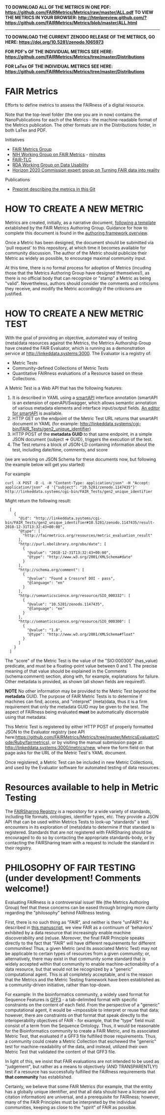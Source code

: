 **TO DOWNLOAD ALL OF THE METRICS IN ONE PDF:  https://github.com/FAIRMetrics/Metrics/raw/master/ALL.pdf**
**TO VIEW THE METRICS IN YOUR BROWSER:  http://htmlpreview.github.com/?https://github.com/FAIRMetrics/Metrics/blob/master/ALL.html**

---------------


**TO DOWNLOAD THE CURRENT ZENODO RELEASE OF THE METRICS, GO HERE:  https://doi.org/10.5281/zenodo.1065973**

**FOR PDF's OF THE INDIVIDUAL METRICS SEE HERE:  https://github.com/FAIRMetrics/Metrics/tree/master/Distributions**

**FOR LaTex OF THE INDIVIDUAL METRICS SEE HERE:  https://github.com/FAIRMetrics/Metrics/tree/master/Distributions**



# FAIR Metrics
Efforts to define metrics to assess the FAIRness of a digital resource.

Note that the top-level folder (the one you are in now) contains the NanoPublications for each of the Metrics - the machine-readable format of the Metrics publication.  The other formats are in the Distributions folder, in both LaTex and PDF.  

Initiatives

* [FAIR Metrics Group](http://www.fairmetrics.org/)
* [NIH Working Group on FAIR Metrics](https://bd2kccc.org/working-groups/?v=commons&h=front) - [minutes](https://docs.google.com/document/d/1Z67UntK73zE8egLpKmIHfpexyuPWWV1gjcjfNeybK9o/edit?usp=sharing)
* [FAIR-TLC](https://zenodo.org/record/203295#.WVs8m4jfoUE)
* [RDA Working Group on Data Usability](https://www.rd-alliance.org/data-publishing-data-usability-certification-services-rda-8th-plenary-bof-meeting)
* [Horizon 2020 Commission expert group on Turning FAIR data into reality](http://ec.europa.eu/transparency/regexpert/index.cfm?do=groupDetail.groupDetail&groupID=3464)

Publications

* [Preprint describing the metrics in this Git](https://doi.org/10.1101/225490)

# HOW TO CREATE A NEW METRIC

Metrics are created, initially, as a narrative document, <a href='http://fairmetrics.org/fairmetricform.html'>following a template<a> extablished by the FAIR Metrics Authoring Group. Guidance for how to complete this document is found in the <a href='http://fairmetrics.org/framework.html'>authoring framework overview</a>.
  
Once a Metric has been designed, the document should be submitted via 'pull request' to this repository, at which time it becomes available for community discussion.  The author of the Metric should publicize their Metric as widely as possible, to encourage maximal community input.  

At this time, there is no formal process for adoption of Metrics (incuding those that the Metrics Authoring Group have designed themselves!), as there is no official body that can recognize or "stamp" a Metric as being "valid".  Nevertheless, authors should consider the comments and criticisms they receive, and modify the Metric accordingly if the criticisms are justified.

# HOW TO CREATE A NEW METRIC TEST

With the goal of providing an objective, automated way of testing (meta)data resources against the Metrics, the Metrics Authorship Group have created the FAIR Evaluator, which is running as a demonstration service at http://linkeddata.systems:3000.  The Evaluator is a registry of:

* Metric Tests
* Community-defined Collections of Metric Tests
* Quantitative FAIRness evaluations of a Resource based on these Collections.

A Metric Test is a Web API that has the following features:

1)  It is described in YAML using a [smartAPI](http://smart-api.info/) interface annotation (smartAPI is an extension of openAPI/Swagger, which allows semantic annotation of various metadata elements and interface input/output fields.  [An editor for smartAPI](http://smart-api.info/editor/) is available.
2)  HTTP GET on the endpoint of the Metric Test URL returns that smartAPI document in YAML (for example: http://linkeddata.systems/cgi-bin/FAIR_Tests/gen2_unique_identifier)
3)  HTTP POST of the **metadata GUID** to that same endpoint, in a simple JSON document {subject => GUID}, triggers the execution of the test.  
4)  The Test returns a block of JSON-LD containing information about the test, including date/time, comments, and score

(we are working on JSON Schema for these documents now, but following the example below will get you started)

For example

    curl -X POST -D -L -H "Content-Type: application/json" -H "Accept: application/json" -d '{"subject": "10.5281/zenodo.1147435"}' http://linkeddata.systems/cgi-bin/FAIR_Tests/gen2_unique_identifier

Might return the following result:


      [
        {
          "@id": "http://linkeddata.systems/cgi-bin/FAIR_Tests/gen2_unique_identifier#10.5281/zenodo.1147435/result-2018-12-31T13:32:43+00:00",
          "@type": [
            "http://fairmetrics.org/resources/metric_evaluation_result"
          ],
          "http://purl.obolibrary.org/obo/date": [
            {
              "@value": "2018-12-31T13:32:43+00:00",
              "@type": "http://www.w3.org/2001/XMLSchema#date"
            }
          ],
          "http://schema.org/comment": [
            {
              "@value": "Found a Crossref DOI - pass",
              "@language": "en"
            }
          ],
          "http://semanticscience.org/resource/SIO_000332": [
            {
              "@value": "10.5281/zenodo.1147435",
              "@language": "en"
            }
          ],
          "http://semanticscience.org/resource/SIO_000300": [
            {
              "@value": "1.0",
              "@type": "http://www.w3.org/2001/XMLSchema#float"
            }
          ]
        }
      ]


The "score" of the Metric Test is the value of the "SIO:000300" (has_value) predicate, and must be a floating-point value between 0 and 1.  The precise meaning of that value should be explained in the Comments (schema:comment) section, along wth, for example, explanations for failure.  Other metadata is provided, as shown (all shown fields are required!).

**NOTE** No other information may be provided to the Metric Test beyond the **metadata** GUID.  The purpose of FAIR Metric Tests is to determine if machines can find, access, and "interpret" (meta)data, thus it is a firm requirement that only the metadata GUID may be given to the test.  The aspect of FAIRness being evaluated **must** be automatically discernable using that metadata.

This Metric Test is registered by either HTTP POST of properly formatted JSON to the Evaluator registry (see API here:https://github.com/FAIRMetrics/Metrics/tree/master/MetricsEvaluatorCode/Ruby/fairmetrics), or by visiting the manual submission page at:  http://linkeddata.systems:3000/metrics/new, where the form field on that page asks for the URL of the Metric Test's YAML document.

Once registered, a Metric Test can be included in new Metric Collections, and used by the Evaluator software for automated testing of data resources.

# Resources available to help in Metric Testing

The [FAIRSharing Registry](https://fairsharing.org) is a repository for a wide variety of standards, including file formats, ontologies, identifier types, etc.  They provide a JSON API that can be used within Metrics Tests to look-up "standards" a test encounters in its exploration of (meta)data to determine if that standard is registered.  Standards that are not registered with FAIRSharing should be encouraged to do so by contacting the appropriate standards-body, or by contacting the FAIRSharing team with a request to include the standard in their registry.

# PHILOSOPHY OF FAIR TESTING (under development!  Comments welcome!)

Evaluating FAIRness is a controversial issue!  We (the Metrics Authoring Group) feel that these concerns can be eased through bringing more clarity regarding the "philosophy" behind FAIRness testing.

First, there is no such thing as "FAIR", and neither is there "unFAIR"!  As described in [this manuscript](https://content.iospress.com/articles/information-services-and-use/isu824), we view FAIR as a continuum of 'behaviors' exhibited by a data resource that increasingly enable machine discoverability and (re)use.  Moreover, the final FAIR Principle speaks directly to the fact that "FAIR" will have different requirements for different communities!  Thus, a given Metric (and its associated Metric Test) may not be applicable to certain types of resources from a given community; or, alternatively, there may exist in that community some standard that is widely accepted within that community to enable machine-actionability of a data resource, but that would not be recognized by a "generic" computational agent.  This is all completely acceptable, and is the reason that the Metrics and the Metric Testing framework have been established as a community-driven initiative, rather than top-down. 

For example:  In the bioinformatics community, a widely used format for Sequence Features is [GFF3](https://www.ensembl.org/info/website/upload/gff3.html) - a tab-delimited format with specific constraints on the content of each field.  From the perspective of a "generic" computational agent, it would be ~impossible to interpret or reuse that data; however, there are constraints on that format that speak directly to the interoperability objectives of FAIR - for example, that the "type" field must consist of a term from the Sequence Ontology.  Thus, it would be reasonable for the Bioinformatics community to create a FAIR Metric, and its associated Metric Test, that evaluated if a GFF3 file fulfilled those requirements.  Thus, a community could create a Metric Collection that eschewed the "generic" test for machine-readability of the data, and instead, utilized their own Metric Test that validated the content of that GFF3 file.

In light of this, we insist that FAIR evaluations are not intended to be used as "judgement", but rather as a means to objectively (AND TRANSPARENTLY!) test if a resource has successfully fulfilled the FAIRness requirements that **that community** has established.

Certainly, we believe that some FAIR Metrics (for example, that the entity has a globally unique identifier, and that all data should have a license and citation information) are universal, and a prerequisite for FAIRness; however, many of the FAIR Principles must be interpreted by the individual communities, keeping as close to the "spirit" of FAIR as possible.
